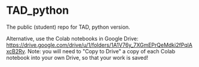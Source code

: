 # TAD_python
The public (student) repo for TAD, python version.

Alternative, use the Colab notebooks in Google Drive: https://drive.google.com/drive/u/1/folders/1A1V76y_7XGmEPrQeMdki2fPqlAxcB2Rv.
Note: you will need to "Copy to Drive" a copy of each Colab notebook into your own Drive, so that your work is saved!

